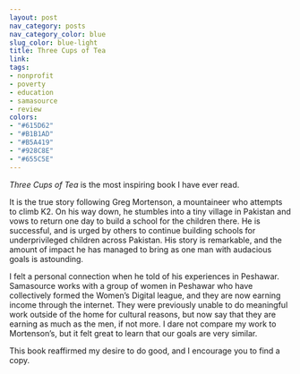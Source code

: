 ```yaml
---
layout: post
nav_category: posts
nav_category_color: blue
slug_color: blue-light
title: Three Cups of Tea
link:
tags:
- nonprofit
- poverty
- education
- samasource
- review
colors:
- "#615D62"
- "#B1B1AD"
- "#B5A419"
- "#928C8E"
- "#655C5E"
---
```


*Three Cups of Tea* is the most inspiring book I have ever read.

It is the true story following Greg Mortenson, a mountaineer who attempts to climb K2. On his way down, he stumbles into a tiny village in Pakistan and vows to return one day to build a school for the children there. He is successful, and is urged by others to continue building schools for underprivileged children across Pakistan. His story is remarkable, and the amount of impact he has managed to bring as one man with audacious goals is astounding.

I felt a personal connection when he told of his experiences in Peshawar. Samasource works with a group of women in Peshawar who have collectively formed the Women’s Digital league, and they are now earning income through the internet. They were previously unable to do meaningful work outside of the home for cultural reasons, but now say that they are earning as much as the men, if not more. I dare not compare my work to Mortenson’s, but it felt great to learn that our goals are very similar.

This book reaffirmed my desire to do good, and I encourage you to find a copy.
